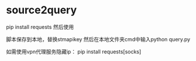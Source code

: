 # source2query

pip install requests
然后使用

脚本保存到本地，替换stmapikey
然后在本地文件夹cmd中输入python query.py

如需使用vpn代理服务隐藏ip：
pip install requests[socks]
